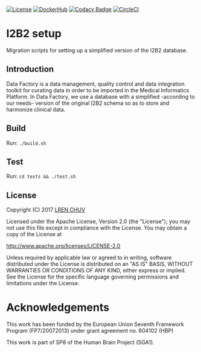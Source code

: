 [![License](https://img.shields.io/badge/license-Apache--2.0-blue.svg)](https://github.com/LREN-CHUV/i2b2-setup/blob/master/LICENSE) [![DockerHub](https://img.shields.io/badge/docker-hbpmip%2Fi2b2--setup-008bb8.svg)](https://hub.docker.com/r/hbpmip/i2b2-setup/) [![Codacy Badge](https://api.codacy.com/project/badge/Grade/365ece9e92c042568a1f68e6650ff6b9)](https://www.codacy.com/app/hbp-mip/i2b2-setup?utm_source=github.com&amp;utm_medium=referral&amp;utm_content=LREN-CHUV/i2b2-setup&amp;utm_campaign=Badge_Grade) [![CircleCI](https://circleci.com/gh/LREN-CHUV/i2b2-setup.svg?style=svg)](https://circleci.com/gh/LREN-CHUV/i2b2-setup)

# I2B2 setup

Migration scripts for setting up a simplified version of the I2B2 database.

## Introduction

Data Factory is a data management, quality control and data integration toolkit for curating data in order to be imported in the Medical Informatics Platform. In Data Factory, we use a database with a simplified -according to our needs- version of the original I2B2 schema so as to store and harmonize clinical data.

## Build

Run: `./build.sh`

## Test

Run: `cd tests && ./test.sh`

## License

Copyright (C) 2017 [LREN CHUV](https://www.unil.ch/lren/en/home.html)

Licensed under the Apache License, Version 2.0 (the "License");
you may not use this file except in compliance with the License.
You may obtain a copy of the License at

http://www.apache.org/licenses/LICENSE-2.0

Unless required by applicable law or agreed to in writing, software
distributed under the License is distributed on an "AS IS" BASIS,
WITHOUT WARRANTIES OR CONDITIONS OF ANY KIND, either express or implied.
See the License for the specific language governing permissions and
limitations under the License.

# Acknowledgements

This work has been funded by the European Union Seventh Framework Program (FP7/2007­2013) under grant agreement no. 604102 (HBP)

This work is part of SP8 of the Human Brain Project (SGA1).
